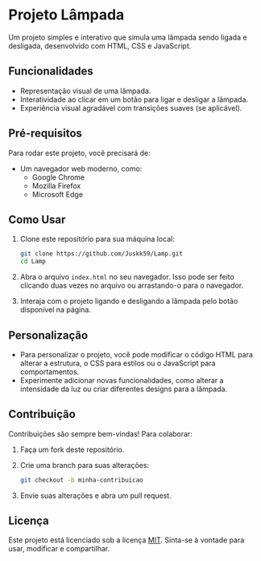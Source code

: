 # Projeto Lâmpada

Um projeto simples e interativo que simula uma lâmpada sendo ligada e desligada, desenvolvido com HTML, CSS e JavaScript.

## Funcionalidades

- Representação visual de uma lâmpada.
- Interatividade ao clicar em um botão para ligar e desligar a lâmpada.
- Experiência visual agradável com transições suaves (se aplicável).

## Pré-requisitos

Para rodar este projeto, você precisará de:

- Um navegador web moderno, como:
  - Google Chrome
  - Mozilla Firefox
  - Microsoft Edge

## Como Usar

1. Clone este repositório para sua máquina local:

    ```bash
    git clone https://github.com/Juskk59/Lamp.git
    cd Lamp
    ```

2. Abra o arquivo `index.html` no seu navegador. Isso pode ser feito clicando duas vezes no arquivo ou arrastando-o para o navegador.

3. Interaja com o projeto ligando e desligando a lâmpada pelo botão disponível na página.

## Personalização

- Para personalizar o projeto, você pode modificar o código HTML para alterar a estrutura, o CSS para estilos ou o JavaScript para comportamentos.
- Experimente adicionar novas funcionalidades, como alterar a intensidade da luz ou criar diferentes designs para a lâmpada.

## Contribuição

Contribuições são sempre bem-vindas! Para colaborar:

1. Faça um fork deste repositório.
2. Crie uma branch para suas alterações:

    ```bash
    git checkout -b minha-contribuicao
    ```

3. Envie suas alterações e abra um pull request.

## Licença

Este projeto está licenciado sob a licença [MIT](https://opensource.org/licenses/MIT). Sinta-se à vontade para usar, modificar e compartilhar.
